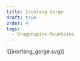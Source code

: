```yaml
---
title: Ironfang Gorge
draft: true
order: 4
tags:
  - Dragonspire-Mountains
---
```


![[ironfang_gorge.svg]]
